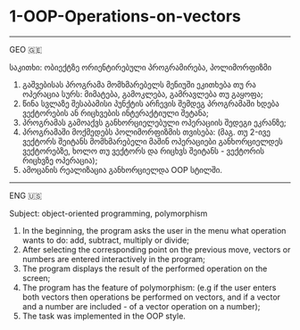 # 1-OOP-Operations-on-vectors


__________________________________________________________________________________
GEO 🇬🇪 

საკითხი: ობიექტზე ორიენტირებული პროგრამირება, პოლიმორფიზმი

1. გაშვებისას პროგრამა მომხმარებელს მენიუში ეკითხება თუ რა ოპერაცია
   სურს: მიმატება, გამოკლება, გამრავლება თუ გაყოფა;
2. წინა სვლაზე შესაბამისი პუნქტის არჩევის შემდეგ პროგრამაში ხდება ვექტორების ან რიცხვების ინტერაქტიული შეტანა;
3. პროგრამას გამოაქვს განხორციელებული ოპერაციის შედეგი ეკრანზე;
4. პროგრამაში მოქმედებს პოლიმორფიზმის თვისება:
   (მაგ. თუ 2-ივე ვექტორს შეიტანს მომხმარებელი მაშინ ოპერაციები
    განხორციელდეს ვექტორებზე, ხოლო თუ ვექტორს და რიცხვს შეიტანს - ვექტორის
    რიცხვზე ოპერაცია);
5. ამოცანის რეალიზაცია განხორციელდა OOP სტილში.

__________________________________________________________________________________
ENG 🇺🇸 

Subject: object-oriented programming, polymorphism

1. In the beginning, the program asks the user in the menu what operation
   wants to do: add, subtract, multiply or divide;
2. After selecting the corresponding point on the previous move, vectors or numbers are entered interactively in the program;
3. The program displays the result of the performed operation on the screen;
4. The program has the feature of polymorphism:
   (e.g if the user enters both vectors then operations be performed on vectors, 
    and if a vector and a number are included - of a vector operation on a number);
5. The task was implemented in the OOP style.
